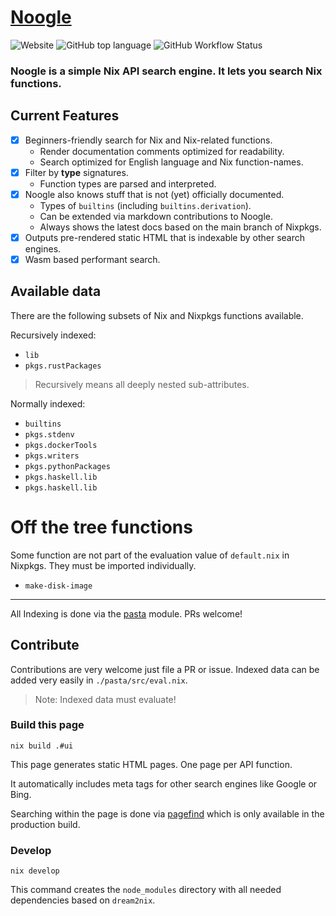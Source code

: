 # [Noogle](https://noogle.dev)

![Website](https://img.shields.io/website?down_message=noogle.dev&up_message=noogle.dev&url=https%3A%2F%2Fnoogle.dev)
![GitHub top language](https://img.shields.io/github/languages/top/hsjobeki/noogle)
![GitHub Workflow Status](https://img.shields.io/github/actions/workflow/status/hsjobeki/noogle/main.yml)

### Noogle is a simple Nix API search engine. It lets you search Nix functions.

## Current Features

- [x] Beginners-friendly search for Nix and Nix-related functions.
  - Render documentation comments optimized for readability.
  - Search optimized for English language and Nix function-names.
- [x] Filter by **type** signatures.
  - Function types are parsed and interpreted.
- [x] Noogle also knows stuff that is not (yet) officially documented.
  - Types of `builtins` (including `builtins.derivation`).
  - Can be extended via markdown contributions to Noogle.
  - Always shows the latest docs based on the main branch of Nixpkgs.
- [x] Outputs pre-rendered static HTML that is indexable by other search engines.
- [x] Wasm based performant search.

## Available data

There are the following subsets of Nix and Nixpkgs functions available.

Recursively indexed:

- `lib`
- `pkgs.rustPackages`

> Recursively means all deeply nested sub-attributes.

Normally indexed:

- `builtins`
- `pkgs.stdenv`
- `pkgs.dockerTools`
- `pkgs.writers`
- `pkgs.pythonPackages`
- `pkgs.haskell.lib`
- `pkgs.haskell.lib`

# Off the tree functions

Some function are not part of the evaluation value of `default.nix` in Nixpkgs. They must be imported individually.

- `make-disk-image`

---

All Indexing is done via the [pasta](./pasta/) module. PRs welcome!

## Contribute

Contributions are very welcome just file a PR or issue.
Indexed data can be added very easily in `./pasta/src/eval.nix`.

> Note: Indexed data must evaluate!

### Build this page

`nix build .#ui`

This page generates static HTML pages.
One page per API function.

It automatically includes meta tags for other search engines like Google or Bing.

Searching within the page is done via [pagefind](https://pagefind.app/) which is only available in the production build.

### Develop

`nix develop`

This command creates the `node_modules` directory
with all needed dependencies based on `dream2nix`.
